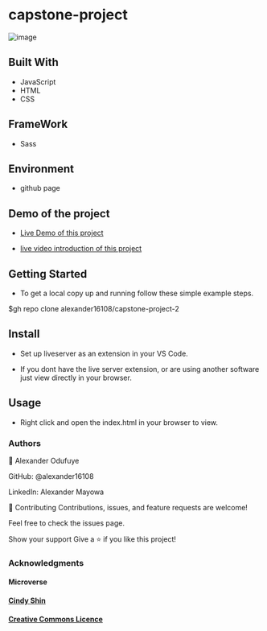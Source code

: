

# capstone-project

![image](https://user-images.githubusercontent.com/60612329/124616483-0402e700-de6e-11eb-8b03-dd03c79f4b69.png)

## Built With
- JavaScript
- HTML
- CSS

## FrameWork 
- Sass 

## Environment 

- github page 


## Demo of the project

- [Live Demo of this project]()

- [live video introduction of this project](https://www.loom.com/share/04c26ee28dcd49cd9c80046849fe72c9)


## Getting Started
- To get a local copy up and running follow these simple example steps.




$gh repo clone alexander16108/capstone-project-2

## Install
- Set up liveserver as an extension in your VS Code.

- If you dont have the live server extension, or are using another software just view directly in your browser.

## Usage
- Right click and open the index.html in your browser to view.

### Authors
👤 Alexander Odufuye

GitHub: @alexander16108

LinkedIn: Alexander Mayowa


🤝 Contributing
Contributions, issues, and feature requests are welcome!

Feel free to check the issues page.

Show your support
Give a ⭐️ if you like this project!

### Acknowledgments
#### Microverse
#### [Cindy Shin](https://www.behance.net/adagio07)

#### [Creative Commons Licence](https://www.behance.net/gallery/29845175/CC-Global-Summit-2015)
